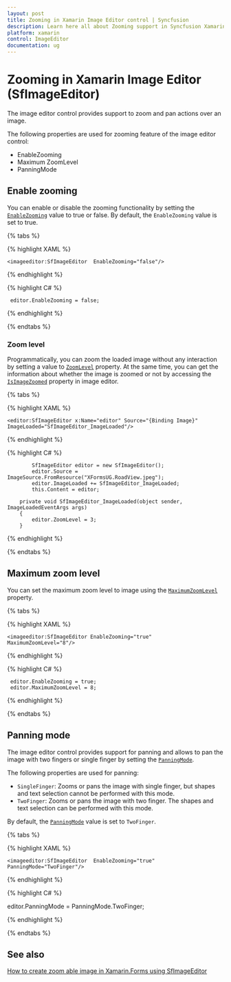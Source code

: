 ```yaml
---
layout: post
title: Zooming in Xamarin Image Editor control | Syncfusion
description: Learn here all about Zooming support in Syncfusion Xamarin Image Editor (SfImageEditor) control and more.
platform: xamarin
control: ImageEditor
documentation: ug
---
```


# Zooming in Xamarin Image Editor (SfImageEditor)

The image editor control provides support to zoom and pan actions over an image.

The following properties are used for zooming feature of the image editor control:

* EnableZooming
* Maximum ZoomLevel
* PanningMode

## Enable zooming

You can enable or disable the zooming functionality by setting the [`EnableZooming`](https://help.syncfusion.com/cr/xamarin/Syncfusion.SfImageEditor.XForms.SfImageEditor.html#Syncfusion_SfImageEditor_XForms_SfImageEditor_EnableZooming) value to true or false. By default, the `EnableZooming` value is set to true.

{% tabs %}

{% highlight XAML %}
  
    <imageeditor:SfImageEditor  EnableZooming="false"/>
     
{% endhighlight %}

{% highlight C# %}
   
     editor.EnableZooming = false;

{% endhighlight %}

{% endtabs %}

### Zoom level

Programmatically, you can zoom the loaded image without any interaction by setting a value to [`ZoomLevel`](https://help.syncfusion.com/cr/xamarin/Syncfusion.SfImageEditor.XForms.SfImageEditor.html#Syncfusion_SfImageEditor_XForms_SfImageEditor_ZoomLevel) property. At the same time, you can get the information about whether the image is zoomed or not by accessing the [`IsImageZoomed`](https://help.syncfusion.com/cr/xamarin/Syncfusion.SfImageEditor.XForms.SfImageEditor.html#Syncfusion_SfImageEditor_XForms_SfImageEditor_IsImageZoomed) property in image editor.

{% tabs %}

{% highlight XAML %}
  
    <editor:SfImageEditor x:Name="editor" Source="{Binding Image}" ImageLoaded="SfImageEditor_ImageLoaded"/>
     
{% endhighlight %}

{% highlight C# %}

            SfImageEditor editor = new SfImageEditor();
            editor.Source = ImageSource.FromResource("XFormsUG.RoadView.jpeg");
            editor.ImageLoaded += SfImageEditor_ImageLoaded;
            this.Content = editor;
   
        private void SfImageEditor_ImageLoaded(object sender, ImageLoadedEventArgs args)
        {
            editor.ZoomLevel = 3;
        }

{% endhighlight %}

{% endtabs %}

## Maximum zoom level

You can set the maximum zoom level to image using the [`MaximumZoomLevel`](https://help.syncfusion.com/cr/xamarin/Syncfusion.SfImageEditor.XForms.SfImageEditor.html#Syncfusion_SfImageEditor_XForms_SfImageEditor_MaximumZoomLevel) property.

{% tabs %}

{% highlight XAML %}
  
    <imageeditor:SfImageEditor EnableZooming="true"  MaximumZoomLevel="8"/>
     
{% endhighlight %}

{% highlight C# %}

     editor.EnableZooming = true;
     editor.MaximumZoomLevel = 8;

{% endhighlight %}

{% endtabs %}

## Panning mode

The image editor control provides support for panning and allows to pan the image with two fingers or single finger by setting the [`PanningMode`](https://help.syncfusion.com/cr/xamarin/Syncfusion.SfImageEditor.XForms.SfImageEditor.html#Syncfusion_SfImageEditor_XForms_SfImageEditor_PanningMode).

The following properties are used for panning:

* `SingleFinger`: Zooms or pans the image with single finger, but shapes and text selection cannot be performed with this mode.
* `TwoFinger`: Zooms or pans the image with two finger. The shapes and text selection can be performed with this mode.

By default, the [`PanningMode`](https://help.syncfusion.com/cr/xamarin/Syncfusion.SfImageEditor.XForms.SfImageEditor.html#Syncfusion_SfImageEditor_XForms_SfImageEditor_PanningMode) value is set to `TwoFinger`.

{% tabs %}

{% highlight XAML %}

    <imageeditor:SfImageEditor  EnableZooming="true" PanningMode="TwoFinger"/>

{% endhighlight %}

{% highlight C# %}

editor.PanningMode = PanningMode.TwoFinger;

{% endhighlight %}

{% endtabs %}

## See also

[How to create zoom able image in Xamarin.Forms using SfImageEditor](https://www.syncfusion.com/kb/9379/how-to-create-zoomable-image-in-xamarin-forms-using-sfimageeditor)

